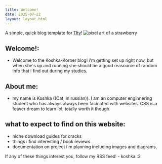 ```yaml
---
title: Welcome!
date: 2025-07-22
layout: layout.html
---
```

A simple, quick blog template for [11ty](https://www.11ty.dev/)!
![pixel art of a strawberry](/assets/images/berrysprite.png)

## Welcome!:
- Welcome to the Koshka-Korner blog! i'm getting set up right now, but when she's up and running she should be a good reasource of random info that i find out during my studies.

## About me:
- my name is Koshka ((Cat, in russian)). I am an computer enginnering student who has always always been facinated with websites. CSS is a feaver dream to learn lol, totally worth it though.

## what to expect to find on this website:
- niche download guides for cracks
- things i find interesting / book reviews
- documentation on project i'm planning including images and diagrams.

If any of these things interest you, follow my RSS feed!
    - koshka :3
